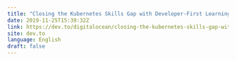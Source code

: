 ```yaml
---
title: "Closing the Kubernetes Skills Gap with Developer-First Learning"
date: 2019-11-25T15:39:32Z
link: https://dev.to/digitalocean/closing-the-kubernetes-skills-gap-with-developer-first-learning-5aa7?utm_medium=RSS&utm_source=news.12bit.vn
site: dev.to
language: English
draft: false
---
```

